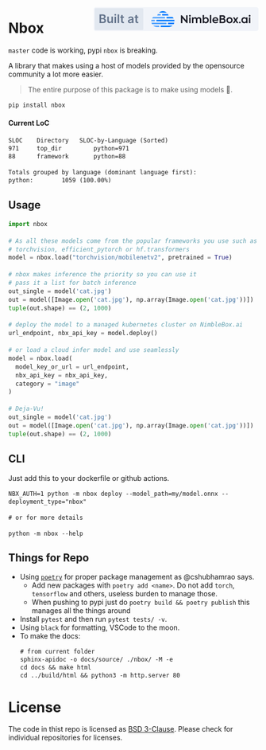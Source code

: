<a href="https://nimblebox.ai/" target="blank"><img src="./assets/built_at_nbx.svg" align="right"></a>

# Nbox

`master` code is working, pypi `nbox` is breaking.

A library that makes using a host of models provided by the opensource community a lot more easier. 

> The entire purpose of this package is to make using models 🥶.

```
pip install nbox
```

#### Current LoC

```
SLOC	Directory	SLOC-by-Language (Sorted)
971     top_dir         python=971
88      framework       python=88

Totals grouped by language (dominant language first):
python:        1059 (100.00%)
```

## Usage

```python
import nbox

# As all these models come from the popular frameworks you use such as 
# torchvision, efficient_pytorch or hf.transformers
model = nbox.load("torchvision/mobilenetv2", pretrained = True)

# nbox makes inference the priority so you can use it
# pass it a list for batch inference 
out_single = model('cat.jpg')
out = model([Image.open('cat.jpg'), np.array(Image.open('cat.jpg'))])
tuple(out.shape) == (2, 1000)

# deploy the model to a managed kubernetes cluster on NimbleBox.ai
url_endpoint, nbx_api_key = model.deploy()

# or load a cloud infer model and use seamlessly
model = nbox.load(
  model_key_or_url = url_endpoint,
  nbx_api_key = nbx_api_key,
  category = "image"
)

# Deja-Vu!
out_single = model('cat.jpg')
out = model([Image.open('cat.jpg'), np.array(Image.open('cat.jpg'))])
tuple(out.shape) == (2, 1000)
```

## CLI

Just add this to your dockerfile or github actions.

```
NBX_AUTH=1 python -m nbox deploy --model_path=my/model.onnx --deployment_type="nbox"

# or for more details

python -m nbox --help
```

## Things for Repo

- Using [`poetry`](https://python-poetry.org/) for proper package management as @cshubhamrao says.
  - Add new packages with `poetry add <name>`. Do not add `torch`, `tensorflow` and others, useless burden to manage those.
  - When pushing to pypi just do `poetry build && poetry publish` this manages all the things around
- Install `pytest` and then run `pytest tests/ -v`.
- Using `black` for formatting, VSCode to the moon.
- To make the docs:
  ```
  # from current folder
  sphinx-apidoc -o docs/source/ ./nbox/ -M -e
  cd docs && make html
  cd ../build/html && python3 -m http.server 80
  ```

# License

The code in thist repo is licensed as [BSD 3-Clause](./LICENSE). Please check for individual repositories for licenses.
